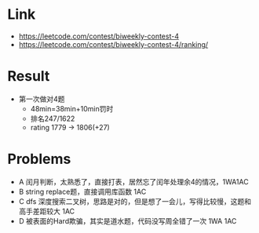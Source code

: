 # Link
- https://leetcode.com/contest/biweekly-contest-4
- https://leetcode.com/contest/biweekly-contest-4/ranking/

# Result
- 第一次做对4题
    - 48min=38min+10min罚时
    - 排名247/1622
    - rating 1779 -> 1806(+27)

# Problems
- A 闰月判断，太熟悉了，直接打表，居然忘了闰年处理余4的情况，1WA1AC
- B string replace题，直接调用库函数 1AC
- C dfs 深度搜索二叉树，思路是对的，但是想了一会儿，写得比较慢，这题和高手差距较大 1AC
- D 被表面的Hard欺骗，其实是道水题，代码没写周全错了一次 1WA 1AC